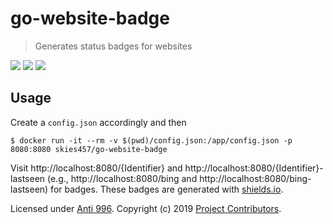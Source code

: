 # go-website-badge
> Generates status badges for websites

![](https://img.shields.io/badge/status-up-success.svg) ![](https://img.shields.io/badge/status-down-critical.svg) ![](https://img.shields.io/badge/last%20seen-n/a-blue.svg)

## Usage

Create a ``config.json`` accordingly and then

```
$ docker run -it --rm -v $(pwd)/config.json:/app/config.json -p 8080:8080 skies457/go-website-badge
```

Visit http://localhost:8080/{Identifier} and http://localhost:8080/{Identifier}-lastseen (e.g., http://localhost:8080/bing and http://localhost:8080/bing-lastseen) for badges. These badges are generated with [shields.io](https://shields.io).


Licensed under [Anti 996](https://github.com/996icu/996.ICU/blob/master/LICENSE).
Copyright (c) 2019 [Project Contributors](https://github.com/w1ndy/go-website-badge/graphs/contributors).
